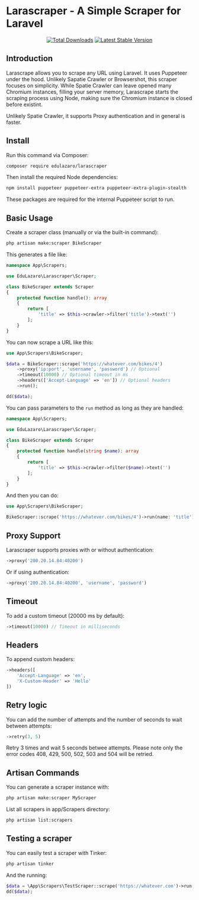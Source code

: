 # Larascraper - A Simple Scraper for Laravel

<p align="center">
    <a href="https://packagist.org/packages/edulazaro/larascraper"><img src="https://img.shields.io/packagist/dt/edulazaro/larascraper" alt="Total Downloads"></a>
    <a href="https://packagist.org/packages/edulazaro/larascraper"><img src="https://img.shields.io/packagist/v/edulazaro/larascraper" alt="Latest Stable Version"></a>
</p>

## Introduction

Larascrape allows you to scrape any URL using Laravel. It uses Puppeteer under the hood. Unlikely Sapatie Crawler or Browsershot, this scraper focuses on simplicity. While Spatie Crawler can leave opened many Chromium instances, filling your server memory, Larascrape starts the scraping process using Node, making sure the Chromium instance is closed before existint.

Unlikely Spatie Crawler, it supports Proxy authentication and in general is faster.

## Install

Run this command via Composer:

```bash
composer require edulazaro/larascraper
```

Then install the required Node dependencies:

```bash
npm install puppeteer puppeteer-extra puppeteer-extra-plugin-stealth
```

These packages are required for the internal Puppeteer script to run.

## Basic Usage


Create a scraper class (manually or via the built-in command):

```bash
php artisan make:scraper BikeScraper
```

This generates a file like:


```php
namespace App\Scrapers;

use EduLazaro\Larascraper\Scraper;

class BikeScraper extends Scraper
{
    protected function handle(): array
    {
        return [
            'title' => $this->crawler->filter('title')->text('')
        ];
    }
}
```

You can now scrape a URL like this:

```php
use App\Scrapers\BikeScraper;

$data = BikeScraper::scrape('https://whatever.com/bikes/4')
    ->proxy('ip:port', 'username', 'password') // Optional
    ->timeout(10000) // Optional timeout in ms
    ->headers(['Accept-Language' => 'en']) // Optional headers
    ->run();

dd($data);
```

You can pass parameters to the `run` method as long as they are handled:

```php
namespace App\Scrapers;

use EduLazaro\Larascraper\Scraper;

class BikeScraper extends Scraper
{
    protected function handle(string $name): array
    {
        return [
            'title' => $this->crawler->filter($name)->text('')
        ];
    }
}
```

And then you can do:

```php
use App\Scrapers\BikeScraper;

BikeScraper::scrape('https://whatever.com/bikes/4')->run(name: 'title');
```

## Proxy Support

Larascraper supports proxies with or without authentication:

```php
->proxy('200.20.14.84:40200')
```

Or if using authentication:

```php
->proxy('200.20.14.84:40200', 'username', 'password')
```

## Timeout

To add a custom timeout (20000 ms by default):

```php
->timeout(10000) // Timeout in milliseconds
```

## Headers

To append custom headers:

```php
->headers([
    'Accept-Language' => 'en',
    'X-Custom-Header' => 'Hello'
])
```

## Retry logic

You can add the number of attempts and the number of seconds to wait between attempts:

```php
->retry(3, 5)
```

Retry 3 times and wait 5 seconds betwee attempts. Please note only the error codes 408, 429, 500, 502, 503 and 504 will be retried.

## Artisan Commands

You can generate a scraper instance with:

```bash
php artisan make:scraper MyScraper
```

List all scrapers in app/Scrapers directory:

```bash
php artisan list:scrapers
```

## Testing a scraper

You can easily test a scraper with Tinker:

```bash
php artisan tinker
```

And the running:

```php
$data = \App\Scrapers\TestScraper::scrape('https://whatever.com')->run();
dd($data);
```
